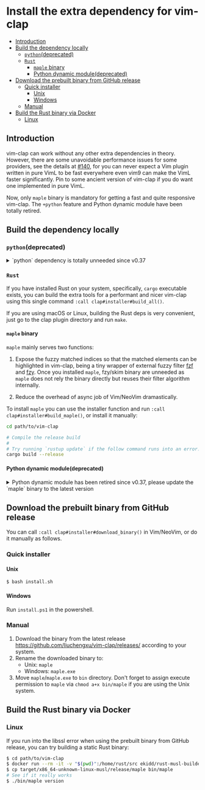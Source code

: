 # Install the extra dependency for vim-clap

<!-- TOC GFM -->

* [Introduction](#introduction)
* [Build the dependency locally](#build-the-dependency-locally)
  * [`python`(deprecated)](#pythondeprecated)
  * [`Rust`](#rust)
    * [`maple` binary](#maple-binary)
    * [Python dynamic module(deprecated)](#python-dynamic-moduledeprecated)
* [Download the prebuilt binary from GitHub release](#download-the-prebuilt-binary-from-github-release)
  * [Quick installer](#quick-installer)
    * [Unix](#unix)
    * [Windows](#windows)
  * [Manual](#manual)
* [Build the Rust binary via Docker](#build-the-rust-binary-via-docker)
  * [Linux](#linux)

<!-- /TOC -->

## Introduction

vim-clap can work without any other extra dependencies in theory. However, there are some unavoidable performance issues for some providers, see the details at [#140](https://github.com/liuchengxu/vim-clap/issues/140), for you can never expect a Vim plugin written in pure VimL to be fast everywhere even vim9 can make the VimL faster significantly. Pin to some ancient version of vim-clap if you do want one implemented in pure VimL.

Now, only `maple` binary is mandatory for getting a fast and quite responsive vim-clap. The `+python` feature and Python dynamic module have been totally retired.

## Build the dependency locally

### `python`(deprecated)

<details>
  <summary>`python` dependency is totally unneeded since v0.37</summary>

If you want to use the advanced built-in fuzzy match filter which uses the [fzy algorithm](https://github.com/jhawthorn/fzy/blob/master/ALGORITHM.md) implemented in python, then the `python` support is required:

- Vim: `:pyx print("Hello")` should be `Hello`.
- NeoVim:

  ```bash
  # ensure you have installed pynvim
  $ python3 -m pip install pynvim
  ```

</details>

### `Rust`

If you have installed Rust on your system, specifically, `cargo` executable exists, you can build the extra tools for a performant and nicer vim-clap using this single command `:call clap#installer#build_all()`.

If you are using macOS or Linux, building the Rust deps is very convenient, just go to the clap plugin directory and run `make`.

#### `maple` binary

`maple` mainly serves two functions:

1. Expose the fuzzy matched indices so that the matched elements can be highlighted in vim-clap, being a tiny wrapper of external fuzzy filter [fzf](https://github.com/junegunn/fzf) and [fzy](https://github.com/jhawthorn/fzy). Once you installed `maple`, fzy/skim binary are unneeded as `maple` does not rely the binary directly but reuses their filter algorithm internally.

2. Reduce the overhead of async job of Vim/NeoVim dramastically.

To install `maple` you can use the installer function and run `:call clap#installer#build_maple()`, or install it manually:

```bash
cd path/to/vim-clap

# Compile the release build
#
# Try running `rustup update` if the follow command runs into an error.
cargo build --release
```

#### Python dynamic module(deprecated)

<details>
  <summary>Python dynamic module has been retired since v0.37, please update the `maple` binary to the latest version</summary>

If you don't have `+python`, you can safely skip this section, it's totally fine, vim-clap can still work very well with only `maple` binary installed. This Python dynamic module is mainly for saving the async job when the data set is small.

Now PyO3(v0.11+) supports stable Rust, therefore the nightly Rust is no longer required. Simply use `:call clap#installer#build_python_dynamic_module()` to install the Python dynamic module written in Rust for 10x faster fuzzy filter than the Python version. Refer to the post [Make Vim Python plugin 10x faster using Rust](http://liuchengxu.org/posts/speed-up-vim-python-plugin-using-rust/) for the whole story.

~~[Python dynamic module](https://github.com/liuchengxu/vim-clap#python-dynamic-module) needs to be compiled using Rust nightly, ensure you have installed it if you want to run the installer function successfully:~~

```bash
# You do not have to install Rust nightly since #471
$ rustup toolchain install nightly
```

</details>

## Download the prebuilt binary from GitHub release

You can call `:call clap#installer#download_binary()` in Vim/NeoVim, or do it manually as follows.

### Quick installer

#### Unix

```bash
$ bash install.sh
```

#### Windows

Run `install.ps1` in the powershell.

### Manual

1. Download the binary from the latest release https://github.com/liuchengxu/vim-clap/releases/ according to your system.
2. Rename the downloaded binary to:
   - Unix: `maple`
   - Windows: `maple.exe`
3. Move `maple`/`maple.exe` to `bin` directory. Don't forget to assign execute permission to `maple` via `chmod a+x bin/maple` if you are using the Unix system.

## Build the Rust binary via Docker

### Linux

If you run into the libssl error when using the prebuilt binary from GitHub release, you can try building a static Rust binary:

```bash
$ cd path/to/vim-clap
$ docker run --rm -it -v "$(pwd)":/home/rust/src ekidd/rust-musl-builder cargo build --release
$ cp target/x86_64-unknown-linux-musl/release/maple bin/maple
# See if it really works
$ ./bin/maple version
```
